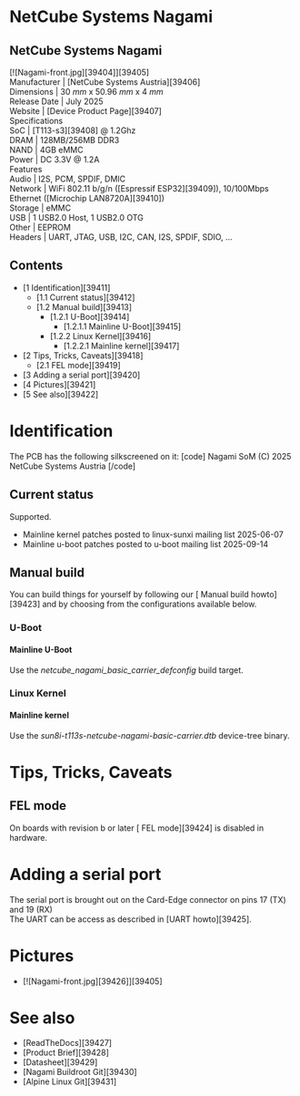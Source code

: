 # NetCube Systems Nagami
NetCube Systems Nagami  
---  
[![Nagami-front.jpg][39404]][39405]  
Manufacturer |  [NetCube Systems Austria][39406]  
Dimensions |  30 _mm_ x 50.96 _mm_ x 4 _mm_  
Release Date |  July 2025   
Website |  [Device Product Page][39407]  
Specifications   
SoC |  [T113-s3][39408] @ 1.2Ghz   
DRAM |  128MB/256MB DDR3   
NAND |  4GB eMMC   
Power |  DC 3.3V @ 1.2A   
Features   
Audio |  I2S, PCM, SPDIF, DMIC   
Network |  WiFi 802.11 b/g/n ([Espressif ESP32][39409]), 10/100Mbps Ethernet ([Microchip LAN8720A][39410])   
Storage |  eMMC   
USB |  1 USB2.0 Host, 1 USB2.0 OTG   
Other |  EEPROM   
Headers |  UART, JTAG, USB, I2C, CAN, I2S, SPDIF, SDIO, ...   
## Contents
  * [1 Identification][39411]
    * [1.1 Current status][39412]
    * [1.2 Manual build][39413]
      * [1.2.1 U-Boot][39414]
        * [1.2.1.1 Mainline U-Boot][39415]
      * [1.2.2 Linux Kernel][39416]
        * [1.2.2.1 Mainline kernel][39417]
  * [2 Tips, Tricks, Caveats][39418]
    * [2.1 FEL mode][39419]
  * [3 Adding a serial port][39420]
  * [4 Pictures][39421]
  * [5 See also][39422]

# Identification
The PCB has the following silkscreened on it: 
[code] 
    Nagami SoM
    (C) 2025 NetCube Systems Austria
[/code]
## Current status
Supported. 
  * Mainline kernel patches posted to linux-sunxi mailing list 2025-06-07
  * Mainline u-boot patches posted to u-boot mailing list 2025-09-14

## Manual build
You can build things for yourself by following our [ Manual build howto][39423] and by choosing from the configurations available below. 
### U-Boot
#### Mainline U-Boot
Use the _netcube_nagami_basic_carrier_defconfig_ build target. 
### Linux Kernel
#### Mainline kernel
Use the _sun8i-t113s-netcube-nagami-basic-carrier.dtb_ device-tree binary. 
# Tips, Tricks, Caveats
## FEL mode
On boards with revision b or later [ FEL mode][39424] is disabled in hardware. 
# Adding a serial port
The serial port is brought out on the Card-Edge connector on pins 17 (TX) and 19 (RX)  
The UART can be access as described in [UART howto][39425]. 
# Pictures
  * [![Nagami-front.jpg][39426]][39405]

# See also
  * [ReadTheDocs][39427]
  * [Product Brief][39428]
  * [Datasheet][39429]
  * [Nagami Buildroot Git][39430]
  * [Alpine Linux Git][39431]
